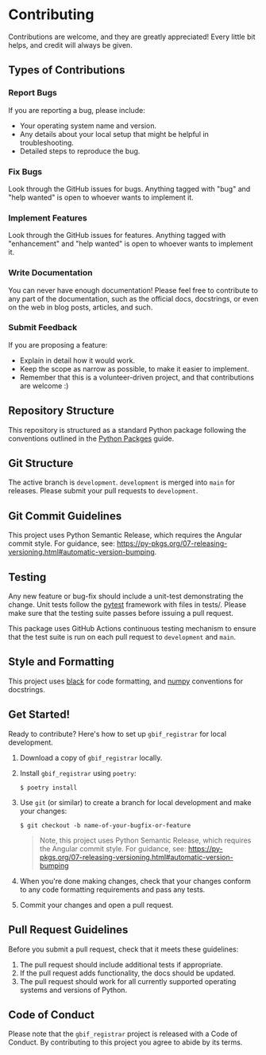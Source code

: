 # Contributing

Contributions are welcome, and they are greatly appreciated! Every little bit
helps, and credit will always be given.

## Types of Contributions

### Report Bugs

If you are reporting a bug, please include:

* Your operating system name and version.
* Any details about your local setup that might be helpful in troubleshooting.
* Detailed steps to reproduce the bug.

### Fix Bugs

Look through the GitHub issues for bugs. Anything tagged with "bug" and "help
wanted" is open to whoever wants to implement it.

### Implement Features

Look through the GitHub issues for features. Anything tagged with "enhancement"
and "help wanted" is open to whoever wants to implement it.

### Write Documentation

You can never have enough documentation! Please feel free to contribute to any
part of the documentation, such as the official docs, docstrings, or even
on the web in blog posts, articles, and such.

### Submit Feedback

If you are proposing a feature:

* Explain in detail how it would work.
* Keep the scope as narrow as possible, to make it easier to implement.
* Remember that this is a volunteer-driven project, and that contributions
  are welcome :)

## Repository Structure

This repository is structured as a standard Python package following the conventions outlined in the [Python Packges](https://py-pkgs.org/) guide.

## Git Structure

The active branch is `development`. `development` is merged into `main` for releases. Please submit your pull requests to `development`.

## Git Commit Guidelines

This project uses Python Semantic Release, which requires the Angular commit style. For guidance, see: https://py-pkgs.org/07-releasing-versioning.html#automatic-version-bumping.

## Testing

Any new feature or bug-fix should include a unit-test demonstrating the change. Unit tests follow the [pytest](https://docs.pytest.org) framework with files in tests/. Please make sure that the testing suite passes before issuing a pull request. 

This package uses GitHub Actions continuous testing mechanism to ensure that the test suite is run on each pull request to `development` and `main`.

## Style and Formatting

This project uses [black](https://black.readthedocs.io/en/stable/) for code formatting, and [numpy](https://numpydoc.readthedocs.io/en/latest/format.html#style-guide) conventions for docstrings.

## Get Started!

Ready to contribute? Here's how to set up `gbif_registrar` for local development.

1. Download a copy of `gbif_registrar` locally.
2. Install `gbif_registrar` using `poetry`:

    ```console
    $ poetry install
    ```

3. Use `git` (or similar) to create a branch for local development and make your changes:

    ```console
    $ git checkout -b name-of-your-bugfix-or-feature
    ```
    
    > Note, this project uses Python Semantic Release, which requires the Angular commit style. For guidance, see: https://py-pkgs.org/07-releasing-versioning.html#automatic-version-bumping

4. When you're done making changes, check that your changes conform to any code formatting requirements and pass any tests.

5. Commit your changes and open a pull request.

## Pull Request Guidelines

Before you submit a pull request, check that it meets these guidelines:

1. The pull request should include additional tests if appropriate.
2. If the pull request adds functionality, the docs should be updated.
3. The pull request should work for all currently supported operating systems and versions of Python.

## Code of Conduct

Please note that the `gbif_registrar` project is released with a
Code of Conduct. By contributing to this project you agree to abide by its terms.
